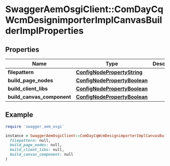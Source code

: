 # SwaggerAemOsgiClient::ComDayCqWcmDesignimporterImplCanvasBuilderImplProperties

## Properties

| Name | Type | Description | Notes |
| ---- | ---- | ----------- | ----- |
| **filepattern** | [**ConfigNodePropertyString**](ConfigNodePropertyString.md) |  | [optional] |
| **build_page_nodes** | [**ConfigNodePropertyBoolean**](ConfigNodePropertyBoolean.md) |  | [optional] |
| **build_client_libs** | [**ConfigNodePropertyBoolean**](ConfigNodePropertyBoolean.md) |  | [optional] |
| **build_canvas_component** | [**ConfigNodePropertyBoolean**](ConfigNodePropertyBoolean.md) |  | [optional] |

## Example

```ruby
require 'swagger_aem_osgi'

instance = SwaggerAemOsgiClient::ComDayCqWcmDesignimporterImplCanvasBuilderImplProperties.new(
  filepattern: null,
  build_page_nodes: null,
  build_client_libs: null,
  build_canvas_component: null
)
```

